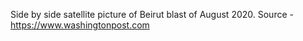 Side by side satellite picture of Beirut blast of August 2020. Source - https://www.washingtonpost.com
